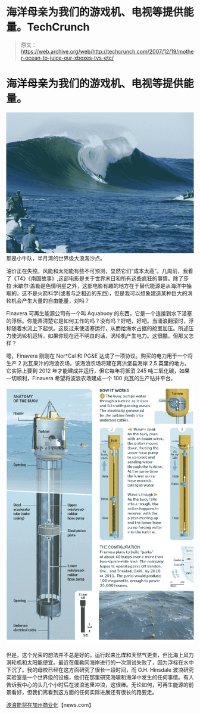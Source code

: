 # 海洋母亲为我们的游戏机、电视等提供能量。TechCrunch

> 原文：<https://web.archive.org/web/http://techcrunch.com/2007/12/19/mother-ocean-to-juice-our-xboxes-tvs-etc/>

# 海洋母亲为我们的游戏机、电视等提供能量。

![mavericksswanner2.jpg](img/610ae0afc8139d70fea884531b09e2fe.png)
那是小牛队，半月湾的世界级大浪淘沙点。

油价正在失控。风能和太阳能有些不可预测，显然它们“成本太高”。几周前，我看了《T4》《南国故事》,这部电影是关于世界末日和所有这些疯狂的事情。除了莎拉·米歇尔·盖勒是色情明星之外，这部电影有趣的地方在于替代能源是从海洋中抽取的。这不是火箭科学(或者与之相近的东西)，但是我可以想象建造某种巨大的涡轮机会产生大量的自由能量，对吗？

Finavera 可再生能源公司有一个叫 Aquabuoy 的东西，它是一个连接到水下活塞的浮标。你能弄清楚它是如何工作的吗？没有吗？好吧，好吧。当涌浪翻滚时，浮标随着水流上下起伏。这反过来使活塞运行，从而给海水占据的舱室加压。所述压力使涡轮机运转，如果你现在还不明白的话，涡轮机产生电力。这很酷，但那又怎样？

嗯，Finavera 刚刚在 Nor*Cal 和 PG&E 达成了一项协议。购买的电力用于一个将生产 2 兆瓦果汁的海浪农场，该海浪农场将建在离洪堡县海岸 2.5 英里的地方。它实际上要到 2012 年才能建成并运行，但它每年将抵消 245 吨二氧化碳，如果一切顺利，Finavera 希望将波浪农场建成一个 100 兆瓦的生产钻井平台。

![gr2007090100526.gif](img/886b0c114fe4078856e7ed2dcbb93042.png)

但是，这个光荣的想法并不总是好的。运行起来比煤和天然气更贵，但比海上风力涡轮机和太阳能便宜。最近在俄勒冈海岸进行的一次测试失败了，因为浮标在水中下沉了。我的母校已经在这方面研究了很长一段时间，而 O.H. Hinsdale 波浪研究实验室是一个世界级的设施，他们在那里研究海啸和海洋中发生的任何事情。有人告诉我中心的头几个小时后在波浪池里冲浪，这很棒。无论如何，可再生能源的前景看好，但我们离看到这方面的任何实际进展还有很长的路要走。

[波浪能将在加州商业化](https://web.archive.org/web/20230327212041/http://www.news.com/Wave-power-to-go-commercial-in-California/2100-13840_3-6223220.html?part=rss&tag=2547-1_3-0-5&subj=news)【news.com】